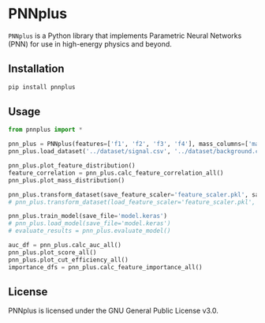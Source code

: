 # PNNplus

`PNNplus` is a Python library that implements Parametric Neural Networks (PNN) for use in high-energy physics and beyond.

## Installation

```bash
pip install pnnplus
```

## Usage

```python
from pnnplus import *

pnn_plus = PNNplus(features=['f1', 'f2', 'f3', 'f4'], mass_columns=['mass'], weight_column='weight')
pnn_plus.load_dataset('../dataset/signal.csv', '../dataset/background.csv')

pnn_plus.plot_feature_distribution()
feature_correlation = pnn_plus.calc_feature_correlation_all()
pnn_plus.plot_mass_distribution()

pnn_plus.transform_dataset(save_feature_scaler='feature_scaler.pkl', save_mass_scaler='mass_scaler.pkl')
# pnn_plus.transform_dataset(load_feature_scaler='feature_scaler.pkl', load_mass_scaler='mass_scaler.pkl')

pnn_plus.train_model(save_file='model.keras')
# pnn_plus.load_model(save_file='model.keras')
# evaluate_results = pnn_plus.evaluate_model()

auc_df = pnn_plus.calc_auc_all()
pnn_plus.plot_score_all()
pnn_plus.plot_cut_efficiency_all()
importance_dfs = pnn_plus.calc_feature_importance_all()
```

## License

PNNplus is licensed under the GNU General Public License v3.0.
